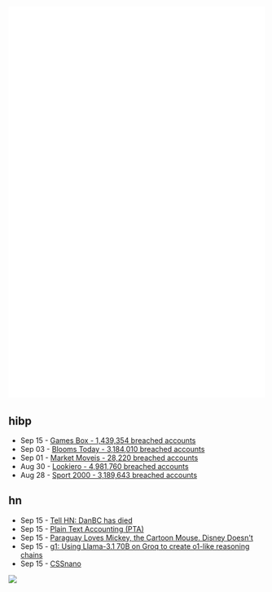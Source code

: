 ![Metrics](https://raw.githubusercontent.com/phixion/phixion/master/metrics.svg)

## hibp

<!--
for https://github.com/phixion/phixion/blob/main/.github/workflows/feeds.yml
-->
<!--START_SECTION:haveibeenpwnd-->
- Sep 15 - [Games Box - 1,439,354 breached accounts](https://haveibeenpwned.com/PwnedWebsites#GamesBox)
- Sep 03 - [Blooms Today - 3,184,010 breached accounts](https://haveibeenpwned.com/PwnedWebsites#BloomsToday)
- Sep 01 - [Market Moveis - 28,220 breached accounts](https://haveibeenpwned.com/PwnedWebsites#MarketMoveis)
- Aug 30 - [Lookiero - 4,981,760 breached accounts](https://haveibeenpwned.com/PwnedWebsites#Lookiero)
- Aug 28 - [Sport 2000 - 3,189,643 breached accounts](https://haveibeenpwned.com/PwnedWebsites#Sport2000)
<!--END_SECTION:haveibeenpwnd-->

## hn

<!--
for https://github.com/phixion/phixion/blob/main/.github/workflows/feeds.yml
-->
<!--START_SECTION:hn-->
- Sep 15 - [Tell HN: DanBC has died](https://news.ycombinator.com/item?id=41550822)
- Sep 15 - [Plain Text Accounting (PTA)](https://plaintextaccounting.org/)
- Sep 15 - [Paraguay Loves Mickey, the Cartoon Mouse. Disney Doesn't](https://www.nytimes.com/2024/09/14/world/americas/paraguay-mickey-mouse-disney.html)
- Sep 15 - [g1: Using Llama-3.1 70B on Groq to create o1-like reasoning chains](https://github.com/bklieger-groq/g1)
- Sep 15 - [CSSnano](https://cssnano.github.io/cssnano/)
<!--END_SECTION:hn-->

<!--
for https://yhype.me
-->
![](https://hit.yhype.me/github/profile?user_id=13013670)
